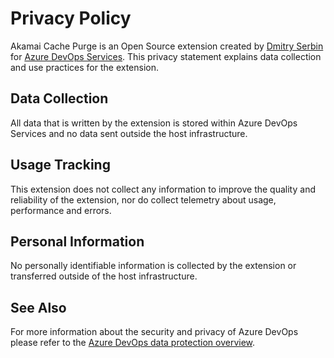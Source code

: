 # Privacy Policy

Akamai Cache Purge is an Open Source extension created by [Dmitry Serbin][1] for [Azure DevOps Services][2]. This privacy statement explains data collection and use practices for the extension.

## Data Collection

All data that is written by the extension is stored within Azure DevOps Services and no data sent outside the host infrastructure.

## Usage Tracking

This extension does not collect any information to improve the quality and reliability of the extension, nor do collect telemetry about usage, performance and errors.

## Personal Information

No personally identifiable information is collected by the extension or transferred outside of the host infrastructure.

## See Also

For more information about the security and privacy of Azure DevOps please refer to the [Azure DevOps data protection overview][3].

[1]: https://www.linkedin.com/in/dmitryserbin
[2]: https://azure.microsoft.com/en-us/services/devops
[3]: https://docs.microsoft.com/en-us/azure/devops/organizations/security/data-protection
